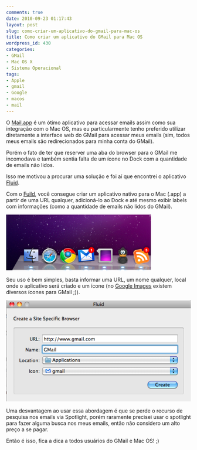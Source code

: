 ```yaml
---
comments: true
date: 2010-09-23 01:17:43
layout: post
slug: como-criar-um-aplicativo-do-gmail-para-mac-os
title: Como criar um aplicativo do GMail para Mac OS
wordpress_id: 430
categories:
- GMail
- Mac OS X
- Sistema Operacional
tags:
- Apple
- gmail
- Google
- macos
- mail
---
```


O [Mail.app](http://www.apple.com/macosx/what-is-macosx/mail-ical-address-book.html) é um ótimo aplicativo para acessar emails assim como sua integração com o Mac OS, mas eu particularmente tenho preferido utilizar diretamente a interface web do GMail para acessar meus emails (sim, todos meus emails são redirecionados para minha conta do GMail).

Porém o fato de ter que reserver uma aba do browser para o GMail me incomodava e também sentia falta de um ícone no Dock com a quantidade de emails não lidos.

Isso me motivou a procurar uma solução e foi aí que encontrei o aplicativo [Fluid](http://fluidapp.com/).

Com o [Fuild](http://fluidapp.com/), você consegue criar um aplicativo nativo para o Mac (.app) a partir de uma URL qualquer, adicioná-lo ao Dock e até mesmo exibir labels com informações (como a quantidade de emails não lidos do GMail).

[![](/images/2010/09/Screen-shot-2010-09-23-at-12.53.35-AM.png)](/images/2010/09/Screen-shot-2010-09-23-at-12.53.35-AM.png)

Seu uso é bem simples, basta informar uma URL, um nome qualquer, local onde o aplicativo será criado e um ícone (no [Google Images](http://www.google.com.br/imghp?hl=pt-BR&tab=wi) existem diversos ícones para GMail ;)).

[![](/images/2010/09/Screen-shot-2010-09-23-at-12.52.34-AM.png)](/images/2010/09/Screen-shot-2010-09-23-at-12.52.34-AM.png)

Uma desvantagem ao usar essa abordagem é que se perde o recurso de pesquisa nos emails via Spotlight, porém raramente precisei usar o spotlight para fazer alguma busca nos meus emails, então não considero um alto preço a se pagar.

Então é isso, fica a dica a todos usuários do GMail e Mac OS! ;)
